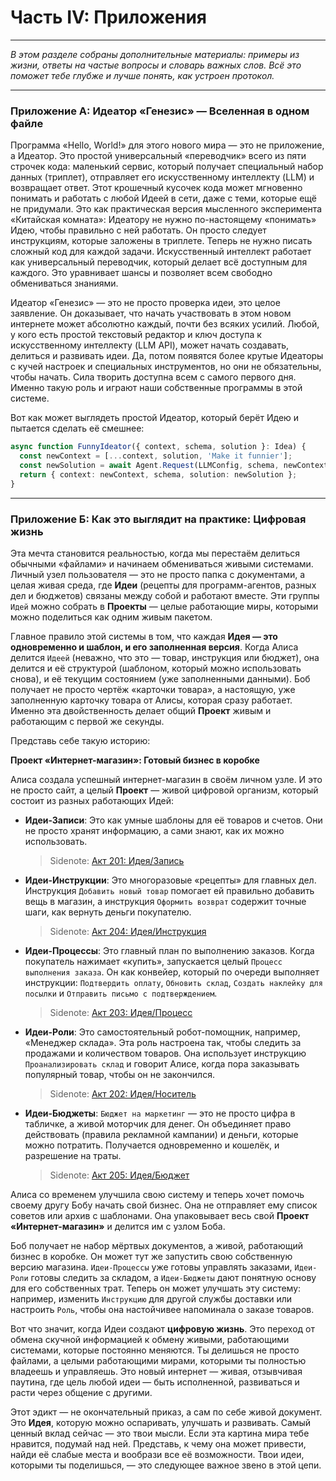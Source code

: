 # Часть IV: Приложения

---

_В этом разделе собраны дополнительные материалы: примеры из жизни, ответы на частые вопросы и словарь важных слов. Всё это поможет тебе глубже и лучше понять, как устроен протокол._

---

### Приложение А: Идеатор «Генезис» — Вселенная в одном файле

Программа «Hello, World!» для этого нового мира — это не приложение, а Идеатор. Это простой универсальный «переводчик» всего из пяти строчек кода: маленький сервис, который получает специальный набор данных (триплет), отправляет его искусственному интеллекту (LLM) и возвращает ответ. Этот крошечный кусочек кода может мгновенно понимать и работать с любой Идеей в сети, даже с теми, которые ещё не придумали. Это как практическая версия мысленного эксперимента «Китайская комната»: Идеатору не нужно по-настоящему «понимать» Идею, чтобы правильно с ней работать. Он просто следует инструкциям, которые заложены в триплете. Теперь не нужно писать сложный код для каждой задачи. Искусственный интеллект работает как универсальный переводчик, который делает всё доступным для каждого. Это уравнивает шансы и позволяет всем свободно обмениваться знаниями.

Идеатор «Генезис» — это не просто проверка идеи, это целое заявление. Он доказывает, что начать участвовать в этом новом интернете может абсолютно каждый, почти без всяких усилий. Любой, у кого есть простой текстовый редактор и ключ доступа к искусственному интеллекту (LLM API), может начать создавать, делиться и развивать идеи. Да, потом появятся более крутые Идеаторы с кучей настроек и специальных инструментов, но они не обязательны, чтобы начать. Сила творить доступна всем с самого первого дня. Именно такую роль и играют наши собственные программы в этой системе.

Вот как может выглядеть простой Идеатор, который берёт Идею и пытается сделать её смешнее:

```typescript
async function FunnyIdeator({ context, schema, solution }: Idea) {
  const newContext = [...context, solution, 'Make it funnier'];
  const newSolution = await Agent.Request(LLMConfig, schema, newContext);
  return { context: newContext, schema, solution: newSolution };
}
```

---

### Приложение Б: Как это выглядит на практике: Цифровая жизнь

Эта мечта становится реальностью, когда мы перестаём делиться обычными «файлами» и начинаем обмениваться живыми системами. Личный узел пользователя — это не просто папка с документами, а целая живая среда, где **Идеи** (рецепты для программ-агентов, разных дел и бюджетов) связаны между собой и работают вместе. Эти группы `Идей` можно собрать в **Проекты** — целые работающие миры, которыми можно поделиться как одним живым пакетом.

Главное правило этой системы в том, что каждая **Идея — это одновременно и шаблон, и его заполненная версия**. Когда Алиса делится `Идеей` (неважно, что это — товар, инструкция или бюджет), она делится и её структурой (шаблоном, который можно использовать снова), и её текущим состоянием (уже заполненными данными). Боб получает не просто чертёж «карточки товара», а настоящую, уже заполненную карточку товара от Алисы, которая сразу работает. Именно эта двойственность делает общий **Проект** живым и работающим с первой же секунды.

Представь себе такую историю:

**Проект «Интернет-магазин»: Готовый бизнес в коробке**

Алиса создала успешный интернет-магазин в своём личном узле. И это не просто сайт, а целый **Проект** — живой цифровой организм, который состоит из разных работающих Идей:

- **Идеи-Записи**: Это как умные шаблоны для её товаров и счетов. Они не просто хранят информацию, а сами знают, как их можно использовать.

  > Sidenote: [Акт 201: Идея/Запись](../acts/201_idea_record.md)

- **Идеи-Инструкции**: Это многоразовые «рецепты» для главных дел. Инструкция `Добавить новый товар` помогает ей правильно добавить вещь в магазин, а инструкция `Оформить возврат` содержит точные шаги, как вернуть деньги покупателю.

  > Sidenote: [Акт 204: Идея/Инструкция](../acts/204_idea_instruction.md)

- **Идеи-Процессы**: Это главный план по выполнению заказов. Когда покупатель нажимает «купить», запускается целый `Процесс выполнения заказа`. Он как конвейер, который по очереди выполняет инструкции: `Подтвердить оплату`, `Обновить склад`, `Создать наклейку для посылки` и `Отправить письмо с подтверждением`.

  > Sidenote: [Акт 203: Идея/Процесс](../acts/203_idea_process.md)

- **Идеи-Роли**: Это самостоятельный робот-помощник, например, «Менеджер склада». Эта роль настроена так, чтобы следить за продажами и количеством товаров. Она использует инструкцию `Проанализировать склад` и говорит Алисе, когда пора заказывать популярный товар, чтобы он не закончился.

  > Sidenote: [Акт 202: Идея/Носитель](../acts/202_idea_vessel.md)

- **Идеи-Бюджеты**: `Бюджет на маркетинг` — это не просто цифра в табличке, а живой моторчик для денег. Он объединяет право действовать (правила рекламной кампании) и деньги, которые можно потратить. Получается одновременно и кошелёк, и разрешение на траты.
  > Sidenote: [Акт 205: Идея/Бюджет](../acts/205_idea_budget.md)

Алиса со временем улучшила свою систему и теперь хочет помочь своему другу Бобу начать свой бизнес. Она не отправляет ему список советов или архив с шаблонами. Она упаковывает весь свой **Проект «Интернет-магазин»** и делится им с узлом Боба.

Боб получает не набор мёртвых документов, а живой, работающий бизнес в коробке. Он может тут же запустить свою собственную версию магазина. `Идеи-Процессы` уже готовы управлять заказами, `Идеи-Роли` готовы следить за складом, а `Идеи-Бюджеты` дают понятную основу для его собственных трат. Теперь он может улучшать эту систему: например, изменить `Инструкцию` для другой службы доставки или настроить `Роль`, чтобы она настойчивее напоминала о заказе товаров.

Вот что значит, когда Идеи создают **цифровую жизнь**. Это переход от обмена скучной информацией к обмену живыми, работающими системами, которые постоянно меняются. Ты делишься не просто файлами, а целыми работающими мирами, которыми ты полностью владеешь и управляешь. Это новый интернет — живая, отзывчивая паутина, где цель любой идеи — быть исполненной, развиваться и расти через общение с другими.

Этот эдикт — не окончательный приказ, а сам по себе живой документ. Это **Идея**, которую можно оспаривать, улучшать и развивать. Самый ценный вклад сейчас — это твои мысли. Если эта картина мира тебе нравится, подумай над ней. Представь, к чему она может привести, найди её слабые места и вообрази все её возможности. Твои идеи, которыми ты поделишься, — это следующее важное звено в этой цепи.
